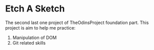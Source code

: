 # Etch A Sketch

The second last one project of TheOdinsProject foundation part. This project is aim to help me practice:

1. Manipulation of DOM
2. Git related skills
